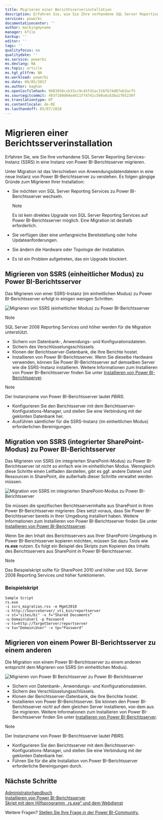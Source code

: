 ```yaml
---
title: Migrieren einer Berichtsserverinstallation
description: Erfahren Sie, wie Sie Ihre vorhandene SQL Server Reporting Services-Instanz in eine Instanz von Power BI-Berichtsserver migrieren.
services: powerbi
documentationcenter: ''
author: markingmyname
manager: kfile
backup: ''
editor: ''
tags: ''
qualityfocus: no
qualitydate: ''
ms.service: powerbi
ms.devlang: NA
ms.topic: article
ms.tgt_pltfrm: NA
ms.workload: powerbi
ms.date: 09/05/2017
ms.author: maghan
ms.openlocfilehash: 9983956ccb33cc9c45fd1ac316fb74d07eb3acf5
ms.sourcegitcommit: 493f160d04ed411ff4741c599adc63ba1f65230f
ms.translationtype: HT
ms.contentlocale: de-DE
ms.lasthandoff: 05/07/2018
---
```

# <a name="migrate-a-report-server-installation"></a>Migrieren einer Berichtsserverinstallation
Erfahren Sie, wie Sie Ihre vorhandene SQL Server Reporting Services-Instanz (SSRS) in eine Instanz von Power BI-Berichtsserver migrieren.

Unter Migration ist das Verschieben von Anwendungsdatendateien in eine neue Instanz von Power BI-Berichtsserver zu verstehen. Es folgen gängige Gründe zum Migrieren Ihrer Installation:

* Sie möchten von SQL Server Reporting Services zu Power BI-Berichtsserver wechseln.
  
  > [!NOTE]
  > Es ist kein direktes Upgrade von SQL Server Reporting Services auf Power BI-Berichtsserver möglich. Eine Migration ist deshalb erforderlich.
  > 
  > 
* Sie verfügen über eine umfangreiche Bereitstellung oder hohe Updateanforderungen.
* Sie ändern die Hardware oder Topologie der Installation.
* Es ist ein Problem aufgetreten, das ein Upgrade blockiert.

## <a name="migrating-to-power-bi-report-server-from-ssrs-native-mode"></a>Migrieren von SSRS (einheitlicher Modus) zu Power BI-Berichtsserver
Das Migrieren von einer SSRS-Instanz (im einheitlichen Modus) zu Power BI-Berichtsserver erfolgt in einigen wenigen Schritten.

![](media/migrate-report-server/migrate-from-ssrs-native.png "Migrieren von SSRS (einheitlicher Modus) zu Power BI-Berichtsserver")

> [!NOTE]
> SQL Server 2008 Reporting Services und höher werden für die Migration unterstützt.
> 
> 

* Sichern von Datenbank-, Anwendungs- und Konfigurationsdateien.
* Sichern des Verschlüsselungsschlüssels.
* Klonen der Berichtsserver-Datenbank, die Ihre Berichte hostet.
* Installieren von Power BI-Berichtsserver. Wenn Sie dieselbe Hardware verwenden, können Sie Power BI-Berichtsserver auf demselben Server wie die SSRS-Instanz installieren. Weitere Informationen zum Installieren von Power BI-Berichtsserver finden Sie unter [Installieren von Power BI-Berichtsserver](install-report-server.md).

> [!NOTE]
> Der Instanzname von Power BI-Berichtsserver lautet *PBIRS*.
> 
> 

* Konfigurieren Sie den Berichtsserver mit dem Berichtsserver-Konfigurations-Manager, und stellen Sie eine Verbindung mit der geklonten Datenbank her.
* Ausführen sämtlicher für die SSRS-Instanz (im einheitlichen Modus) erforderlichen Bereinigungen.

## <a name="migration-to-power-bi-report-server-from-ssrs-sharepoint-integrated-mode"></a>Migration von SSRS (integrierter SharePoint-Modus) zu Power BI-Berichtsserver
Das Migrieren von SSRS (im integrierten SharePoint-Modus) zu Power BI-Berichtsserver ist nicht so einfach wie im einheitlichen Modus. Wenngleich diese Schritte einen Leitfaden darstellen, gibt es ggf. andere Dateien und Ressourcen in SharePoint, die außerhalb dieser Schritte verwaltet werden müssen.

![](media/migrate-report-server/migrate-from-ssrs-sharepoint.png "Migration von SSRS im integrierten SharePoint-Modus zu Power BI-Berichtsserver")

Sie müssen die spezifischen Berichtsserverinhalte aus SharePoint in Ihren Power BI-Berichtsserver migrieren. Dies setzt voraus, dass Sie Power BI-Berichtsserver bereits in Ihrer Umgebung installiert haben. Weitere Informationen zum Installieren von Power BI-Berichtsserver finden Sie unter [Installieren von Power BI-Berichtsserver](install-report-server.md).

Wenn Sie den Inhalt des Berichtsservers aus Ihrer SharePoint-Umgebung in Power BI-Berichtsserver kopieren möchten, müssen Sie dazu Tools wie **rs.exe** nutzen. Es folgt ein Beispiel des Skripts zum Kopieren des Inhalts des Berichtsservers aus SharePoint in Power BI-Berichtsserver.

> [!NOTE]
> Das Beispielskript sollte für SharePoint 2010 und höher und SQL Server 2008 Reporting Services und höher funktionieren.
> 
> 

### <a name="sample-script"></a>Beispielskript
```
Sample Script
rs.exe
-i ssrs_migration.rss -e Mgmt2010
-s http://SourceServer/_vti_bin/reportserver
-v st="sites/bi" -v f="Shared Documents“
-u Domain\User1 -p Password
-v ts=http://TargetServer/reportserver
-v tu="Domain\User" -v tp="Password"
```

## <a name="migrateing-from-one-power-bi-report-server-to-another"></a>Migrieren von einem Power BI-Berichtsserver zu einem anderen
Die Migration von einem Power BI-Berichtsserver zu einem anderen entspricht dem Migrieren von SSRS (im einheitlichen Modus).

![](media/migrate-report-server/migrate-from-pbirs.png "Migrieren von Power BI Berichtsserver zu Power BI-Berichtsserver")

* Sichern von Datenbank-, Anwendungs- und Konfigurationsdateien.
* Sichern des Verschlüsselungsschlüssels.
* Klonen der Berichtsserver-Datenbank, die Ihre Berichte hostet.
* Installieren von Power BI-Berichtsserver. Sie können den Power BI-Berichtsserver *nicht* auf dem gleichen Server installieren, von dem aus Sie migrieren. Weitere Informationen zum Installieren von Power BI-Berichtsserver finden Sie unter [Installieren von Power BI-Berichtsserver](install-report-server.md).

> [!NOTE]
> Der Instanzname von Power BI-Berichtsserver lautet *PBIRS*.
> 
> 

* Konfigurieren Sie den Berichtsserver mit dem Berichtsserver-Konfigurations-Manager, und stellen Sie eine Verbindung mit der geklonten Datenbank her.
* Führen Sie für die alte Installation von Power BI-Berichtsserver erforderliche Bereinigungen durch.

## <a name="next-steps"></a>Nächste Schritte
[Administratorhandbuch](admin-handbook-overview.md)  
[Installieren von Power BI-Berichtsserver](install-report-server.md)  
[Skript mit dem Hilfsprogramm „rs.exe“ und dem Webdienst](https://docs.microsoft.com/sql/reporting-services/tools/script-with-the-rs-exe-utility-and-the-web-service)

Weitere Fragen? [Stellen Sie Ihre Frage in der Power BI-Community.](https://community.powerbi.com/)

